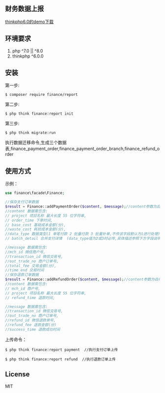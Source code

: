 ## 财务数据上报

[thinkphp6.0的demo下载](https://gitee.com/thans/jwt-auth/attach_files/306748/download)

## 环境要求

1. php ^7.0 || ^8.0
2. thinkphp ^6.0.0

## 安装

第一步:

```shell
$ composer require finance/report
```

第二步:

```shell
$ php think finance:report init
```

第三步:

```shell
$ php think migrate:run
```

执行数据迁移命令,生成三个数据表,finance_payment_order,finance_payment_order_branch,finance_refund_order

## 使用方式

示例：

```php
use finance\facade\Finance;

//保存支付订单数据
$result = Finance::addPaymentOrder($content, $message);//content参数为自行填写,message参数为微信支付成功回调的数据
//content 数据需包含:
// project 项目名称 最大长度 55 位字符串,
// order_time 下单时间,
// base_cost 基础成本金额(分),
//waste_cost 耗损成本金额(分),
//data_type 数据类型(1 单笔付款 2 批量付款 3 批量补单,不传该字段默认为1进行处理),
// batch_detail 合并支付详情	(data_type值为2或3时必传,具体描述参照下方字段说明),

//message 数据需包含:
//mch_id 微信商户号,
//transaction_id 微信交易号,
//out_trade_no 商户订单号,
//total_fee 交易金额(分),
//time_end 交易时间
//保存退款订单数据
$result = Finance::addRefundOrder($content, $message);//content参数为自行填写,message参数为微信退款成功回调的数据
//content 数据需包含:
// mch_id 商户号,
// project 项目名称 最大长度 55 位字符串,
// refund_time 退款时间,

//message 数据需包含:
//transaction_id 微信交易号,
//out_trade_no 商户订单号,
//refund_id 微信退款单号,
//refund_fee 退款金额(分)
//success_time 退款成功时间

```

上传命令：

```shell
$ php think finance:report payment  //执行支付订单上传
```

```shell
$ php think finance:report refund  //执行退款订单上传
```

## License

MIT

